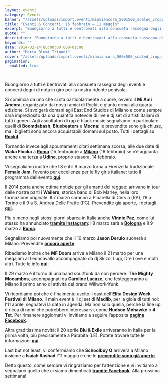 ```yaml
---
layout: eventi
category: Eventi
banner: "/assets/uploads/import.eventi/miamiancora_500x500_scaled_cropp.jpg"
title: "Eventi & Concerti: 15 febbraio – 11 maggio"
excerpt: "Buongiorno a tutti e bentrovati alla consueta rassegna degli eventi e concerti degni di nota in giro per la nostra ridente penisola. Si comincia da uno che ci sta particolarmente a cuore, ovvero il Mi Ami Ancora, organizzato dai nostri amici di Rockit e giunto ormai alla quarta edizione. Si svolgerà domani agli East End [&hellip"
quote: ""
description: "Buongiorno a tutti e bentrovati alla consueta rassegna degli eventi e concerti degni di nota in giro per la nostra ridente penisola. Si comincia da uno che ci sta particolarmente a cuore, ovvero il Mi Ami Ancora, organizzato dai nostri amici di Rockit e giunto ormai alla quarta edizione. Si svolgerà domani agli East End [&hellip"
keywords: ""
date: 2014-02-14T00:00:00.000+01:00
author: "Marta Blumi Tripodi"
cover: "/assets/uploads/import.eventi/miamiancora_500x500_scaled_cropp.jpg"
pagination:
  enabled: true

---
```


[](https://hotmc.com/eventi-concerti-15-febbraio-11-maggio/miamiancora%5F500x500%5Fscaled%5Fcropp/)

Buongiorno a tutti e bentrovati alla consueta rassegna degli eventi e concerti degni di nota in giro per la nostra ridente penisola.

Si comincia da uno che ci sta particolarmente a cuore, ovvero il **Mi Ami Ancora**, organizzato dai nostri amici di Rockit e giunto ormai alla quarta edizione. Si svolgerà domani agli East End Studios di Milano e come sempre sarà impreziosito da una quantità notevole di live e dj set di artisti italiani di tutti i generi. Agli ascoltatori di rap e black music segnaliamo in particolare quelli di **Boomdabash**, **Bluebeaters** e **Mecna**: le prevendite sono già chiuse, ma i biglietti sono ancora acquistabili domani sul posto. Tutti i dettagli su [**Rockit**](http://www.rockit.it/miamiancora/2014/programma.php "http://www.rockit.it/miamiancora/2014/programma.php").

Tornando invece agli appuntamenti citati settimana scorsa, alle due date di **Waka Flocka** a **[Roma](https://www.facebook.com/events/444305835670918/?ref=22 "https://www.facebook.com/events/444305835670918/?ref=22")** (15 febbraio)e a **[Milano](https://www.facebook.com/photo.php?fbid=734916883186628&set=a.326205450724442.87298.100000049708264&type=1&theater "https://www.facebook.com/photo.php?fbid=734916883186628&set=a.326205450724442.87298.100000049708264&type=1&theater")** (16 febbraio) se n’è aggiunta anche una terza a [**Udine**](https://www.facebook.com/events/1400456586874560/?ref=3&ref%5Fnewsfeed%5Fstory%5Ftype=regular "https://www.facebook.com/events/1400456586874560/?ref=3&ref_newsfeed_story_type=regular"), proprio stasera, 14 febbraio.

Vi segnaliamo inoltre che l’8 e il il 9 marzo torna a Firenze la tradizionale **Female Jam**, l’evento per eccellenza per le fly girls italiane: tutto il programma dell’evento [**qui**](https://www.facebook.com/events/680701215283744/ "https://www.facebook.com/events/680701215283744/").

Il 2014 porta anche ottime notizie per gli amanti dei reggae: arrivano in tour dalle nostre parti i **Wailers**, storica band di Bob Marley, nella loro formazione originale. Il 7 marzo saranno a Pinarella di Cervia (RA), l’8 a Torino e il 9 a S. Andrea Delle Fratte (PG). Prevendite già aperte, i dettagli [**qui**](https://hotmc.com/wp-admin/post-new.php "http://hotmc.com/wp-admin/post-new.php").

Più o meno negli stessi giorni sbarca in Italia anche **Vinnie Paz**, come lui stesso ha annunciato [**tramite Instagram**](https://instagram.com/p/jvsnMWOP-R/ "http://instagram.com/p/jvsnMWOP-R/"): l’8 marzo sarà a [**Bologna**](https://www.facebook.com/events/1394364304159471/ "https://www.facebook.com/events/1394364304159471/") e il 9 marzo a [**Roma**](https://www.facebook.com/events/1416055588641958/ "https://www.facebook.com/events/1416055588641958/").

Segnaliamo poi nuovamente che il 10 marzo **Jason Derulo** suonerà a Milano. Prevendite [**ancora aperte**](http://www.ticketone.it/biglietti-jason-derulo-milano.html?affiliate=ITT&doc=artistPages%2Ftickets&fun=artist&action=tickets&key=807597%243356276 "http://www.ticketone.it/biglietti-jason-derulo-milano.html?affiliate=ITT&doc=artistPages%2Ftickets&fun=artist&action=tickets&key=807597%243356276").

Ribadiamo inoltre che **MF Doom** arriva a Milano il 21 marzo per una megajam al Leoncavallo accompagnato da dj Skizo, Lugi, Dre Love e molti altri. Tutte le info [**qui**](https://www.facebook.com/events/1480766648817179/ "https://www.facebook.com/events/1480766648817179/").

Il 29 marzo è il turno di una band soul/funk da non perdere: **The Mighty Mocambos**, accompagnati da **Caroline Lacaze,** che festeggeranno a Milano il primo anno di attività del brand Willwork4funk.

Vi ricordiamo poi che è finalmente uscito il cast dell’**Elita Design Week Festival di Milano**. Il main event è il dj set di **Madlib**, per la gioia di tutti noi: l’11 aprile, segnatevi la data in agenda. Ma non solo quella, perché la line up è ricca di nomi che potrebbero interessarvi, come **Hudson Mohawke** o **4 Tet**. Per rimanere aggiornati vi invitiamo a seguire l’apposita [**pagina Facebook**](https://www.facebook.com/events/248866005280912/?fref=ts "https://www.facebook.com/events/248866005280912/?fref=ts").

Altra graditissima novità: il 20 aprile **Blu & Exile** arriveranno in Italia per la prima volta, più precisamente a Parabita (LE). Potete trovare tutte le informazioni [**qui**](https://www.facebook.com/events/407629709373401 "https://www.facebook.com/events/407629709373401").

Last but not least, vi confermiamo che **Schoolboy Q** arriverà a Milano insieme a **Isaiah Rashad** l’11 maggio e che le [**prevendite sono già aperte**](http://www.ticketone.it/tickets.html?affiliate=IGA&doc=erdetaila&fun=erdetail&erid=1138237&includeOnlybookable=true&gclid=CKXgns2bzLwCFa-WtAodWXUAOg "http://www.ticketone.it/tickets.html?affiliate=IGA&doc=erdetaila&fun=erdetail&erid=1138237&includeOnlybookable=true&gclid=CKXgns2bzLwCFa-WtAodWXUAOg").

Detto questo, come sempre vi ringraziamo per l’attenzione e vi invitiamo a segnalarci quello che ci siamo dimenticati [**tramite Facebook**](https://www.facebook.com/hotmcmag "https://www.facebook.com/hotmcmag"). Alla prossima settimana!